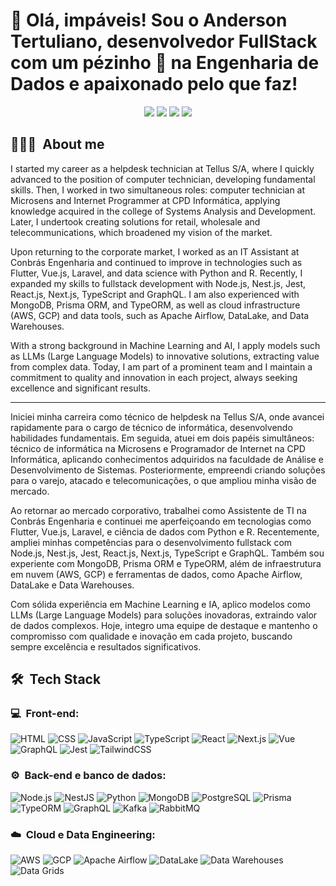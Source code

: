 # <h1>🚀 Olá, impáveis! Sou o Anderson Tertuliano, desenvolvedor FullStack com um pézinho 🦶 na Engenharia de Dados e apaixonado pelo que faz!  </h1>

<p align="center">
<a href="https://instagram.com/dicasparadevs"><img src="https://img.shields.io/badge/-@anderson.dev_-E4405F?style=flat-square&logo=Instagram&logoColor=white"/></a>
<a href="https://andersondev.com.br"><img src="https://img.shields.io/badge/-andersondev.com.br-3423A6?style=flat-square&logo=Google-Chrome&logoColor=white"/></a>
<a href="https://www.linkedin.com/in/anderson-d-509184201"><img src="https://img.shields.io/badge/-Anderson%20Tertuliano-0077B5?style=flat-square&logo=Linkedin&logoColor=white"/></a>
<a href="mailto:andersontertus@gmail.com"><img src="https://img.shields.io/badge/-andersontertus@gmail.com-D14836?style=flat-square&logo=Gmail&logoColor=white"/></a>
</p>

<h2>👨🏻‍💻 &nbsp;About me</h2>

I started my career as a helpdesk technician at Tellus S/A, where I quickly advanced to the position of computer technician, developing fundamental skills. Then, I worked in two simultaneous roles: computer technician at Microsens and Internet Programmer at CPD Informática, applying knowledge acquired in the college of Systems Analysis and Development. Later, I undertook creating solutions for retail, wholesale and telecommunications, which broadened my vision of the market.

Upon returning to the corporate market, I worked as an IT Assistant at Conbrás Engenharia and continued to improve in technologies such as Flutter, Vue.js, Laravel, and data science with Python and R. Recently, I expanded my skills to fullstack development with Node.js, Nest.js, Jest, React.js, Next.js, TypeScript and GraphQL. I am also experienced with MongoDB, Prisma ORM, and TypeORM, as well as cloud infrastructure (AWS, GCP) and data tools, such as Apache Airflow, DataLake, and Data Warehouses.

With a strong background in Machine Learning and AI, I apply models such as LLMs (Large Language Models) to innovative solutions, extracting value from complex data. Today, I am part of a prominent team and I maintain a commitment to quality and innovation in each project, always seeking excellence and significant results.

---
Iniciei minha carreira como técnico de helpdesk na Tellus S/A, onde avancei rapidamente para o cargo de técnico de informática, desenvolvendo habilidades fundamentais. Em seguida, atuei em dois papéis simultâneos: técnico de informática na Microsens e Programador de Internet na CPD Informática, aplicando conhecimentos adquiridos na faculdade de Análise e Desenvolvimento de Sistemas. Posteriormente, empreendi criando soluções para o varejo, atacado e telecomunicações, o que ampliou minha visão de mercado.

Ao retornar ao mercado corporativo, trabalhei como Assistente de TI na Conbrás Engenharia e continuei me aperfeiçoando em tecnologias como Flutter, Vue.js, Laravel, e ciência de dados com Python e R. Recentemente, ampliei minhas competências para o desenvolvimento fullstack com Node.js, Nest.js, Jest, React.js, Next.js, TypeScript e GraphQL. Também sou experiente com MongoDB, Prisma ORM e TypeORM, além de infraestrutura em nuvem (AWS, GCP) e ferramentas de dados, como Apache Airflow, DataLake e Data Warehouses.

Com sólida experiência em Machine Learning e IA, aplico modelos como LLMs (Large Language Models) para soluções inovadoras, extraindo valor de dados complexos. Hoje, integro uma equipe de destaque e mantenho o compromisso com qualidade e inovação em cada projeto, buscando sempre excelência e resultados significativos.

<h2> 🛠 &nbsp;Tech Stack</h2>

<h3>💻 &nbsp;Front-end:</h3>

![HTML](https://img.shields.io/badge/-HTML-333333?style=flat&logo=HTML5)
![CSS](https://img.shields.io/badge/-CSS-333333?style=flat&logo=CSS3&logoColor=1572B6)
![JavaScript](https://img.shields.io/badge/-JavaScript-333333?style=flat&logo=javascript)
![TypeScript](https://img.shields.io/badge/-TypeScript-333333?style=flat&logo=typescript&logoColor=2D79C7)
![React](https://img.shields.io/badge/-React-333333?style=flat&logo=react)
![Next.js](https://img.shields.io/badge/-Next.js-333333?style=flat&logo=next.js)
![Vue](https://img.shields.io/badge/-Vue-333333?style=flat&logo=vue.js)
![GraphQL](https://img.shields.io/badge/-GraphQL-333333?style=flat&logo=graphql&logoColor=E535AB)
![Jest](https://img.shields.io/badge/-Jest-333333?style=flat&logo=jest&logoColor=E535AB)
![TailwindCSS](https://img.shields.io/badge/-TailwindCSS-333333?style=flat&logo=tailwind-css&logoColor=38B2AC)

<h3>⚙️ &nbsp;Back-end e banco de dados:</h3>

![Node.js](https://img.shields.io/badge/-Node.js-333333?style=flat&logo=node.js)
![NestJS](https://img.shields.io/badge/-NestJS-333333?style=flat&logo=nestjs&logoColor=E535AB)
![Python](https://img.shields.io/badge/-Python-333333?style=flat&logo=python&logoColor=FFD43B)
![MongoDB](https://img.shields.io/badge/-MongoDB-333333?style=flat&logo=mongodb)
![PostgreSQL](https://img.shields.io/badge/-PostgreSQL-333333?style=flat&logo=postgresql)
![Prisma](https://img.shields.io/badge/-Prisma-333333?style=flat&logo=prisma)
![TypeORM](https://img.shields.io/badge/-TypeORM-333333?style=flat&logo=typeorm&logoColor=E535AB)
![GraphQL](https://img.shields.io/badge/-GraphQL-333333?style=flat&logo=graphql&logoColor=E535AB)
![Kafka](https://img.shields.io/badge/-Kafka-333333?style=flat&logo=apache-kafka)
![RabbitMQ](https://img.shields.io/badge/-RabbitMQ-333333?style=flat&logo=rabbitmq)

<h3>☁️ &nbsp;Cloud e Data Engineering:</h3>

![AWS](https://img.shields.io/badge/-AWS-333333?style=flat&logo=amazon-aws)
![GCP](https://img.shields.io/badge/-GCP-333333?style=flat&logo=google-cloud)
![Apache Airflow](https://img.shields.io/badge/-Apache%20Airflow-333333?style=flat&logo=apache-airflow)
![DataLake](https://img.shields.io/badge/-DataLake-333333?style=flat&logo=databricks)
![Data Warehouses](https://img.shields.io/badge/-Data%20Warehouses-333333?style=flat)
![Data Grids](https://img.shields.io/badge/-Data%20Grids-333333?style=flat)
